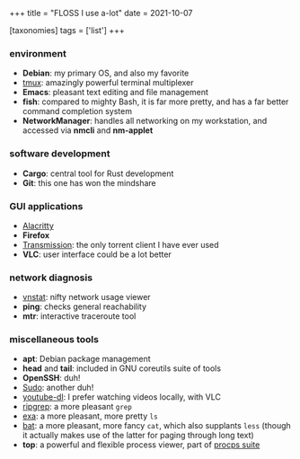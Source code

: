 +++
title = "FLOSS I use a-lot"
date = 2021-10-07

[taxonomies]
tags = ['list']
+++


### environment

- **Debian**: my primary OS, and also my favorite
- [tmux]: amazingly powerful terminal multiplexer
- **Emacs**: pleasant text editing and file management
- **fish**: compared to mighty Bash, it is far more pretty,
   and has a far better command completion system
- **NetworkManager**: handles all networking on my workstation,
  and accessed via **nmcli** and **nm-applet**

### software development

- **Cargo**: central tool for Rust development
- **Git**: this one has won the mindshare

 ### GUI applications

- [Alacritty]
- **Firefox**
- [Transmission][]: the only torrent client I have ever used
- **VLC**: user interface could be a lot better

### network diagnosis
- [vnstat]: nifty network usage viewer
- **ping**: checks general reachability
- **mtr**: interactive traceroute tool

### miscellaneous tools

- **apt**: Debian package management
- **head** and **tail**: included in GNU coreutils suite of tools
- **OpenSSH**: duh!
- [Sudo]: another duh!
- [youtube-dl][]: I prefer watching videos locally, with VLC
- [ripgrep]: a more pleasant `grep`
- [exa]: a more pleasant, more pretty `ls`
- [bat]: a more pleasant, more fancy `cat`, which also supplants `less`
  (though it actually makes use of the latter for paging through long text)
- **top**: a powerful and flexible process viewer, part of [procps suite]


[I used to maintain it]: http://tshepang.github.io/tags/wajig
[Transmission]: http://www.transmissionbt.com
[tmux]: https://github.com/tmux/tmux/wiki
[youtube-dl]: http://rg3.github.io/youtube-dl
[ripgrep]: http://blog.burntsushi.net/ripgrep
[Sudo]: @/project-of-note-sudo.md
[vnstat]: http://humdi.net/vnstat
[exa]: https://the.exa.website
[bat]: https://crates.io/crates/bat
[procps suite]: https://gitlab.com/procps-ng/procps
[miniserve]: https://github.com/svenstaro/miniserve
[Alacritty]: https://github.com/alacritty/alacritty
